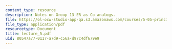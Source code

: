 ```yaml
---
content_type: resource
description: Notes on Group 13 ER as Co analogs.
file: https://ol-ocw-studio-app-qa.s3.amazonaws.com/courses/5-05-principles-of-inorganic-chemistry-iii-spring-2005/80547a770117a7d9c56ad97c4df679e9_lecture_5.pdf
file_type: application/pdf
resourcetype: Document
title: lecture_5.pdf
uid: 80547a77-0117-a7d9-c56a-d97c4df679e9
---
```


